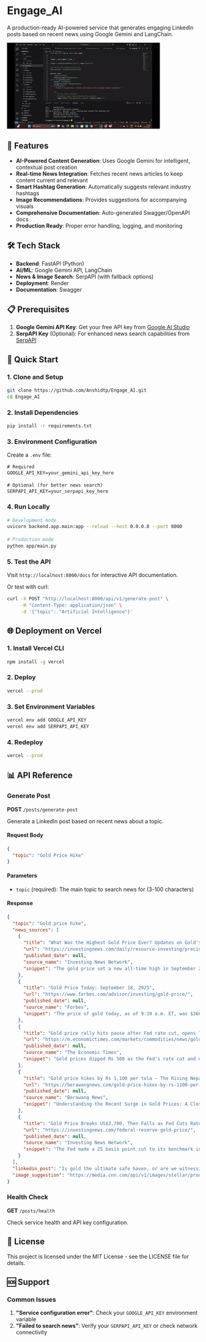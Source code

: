 # Engage_AI
A production-ready AI-powered service that generates engaging LinkedIn posts based on recent news using Google Gemini and LangChain.

![Demo](https://github.com/Anshidtp/Engage_AI/blob/main/sample/engage%20aigif.gif)

## 🚀 Features

- **AI-Powered Content Generation**: Uses Google Gemini for intelligent, contextual post creation
- **Real-time News Integration**: Fetches recent news articles to keep content current and relevant
- **Smart Hashtag Generation**: Automatically suggests relevant industry hashtags
- **Image Recommendations**: Provides suggestions for accompanying visuals
- **Comprehensive Documentation**: Auto-generated Swagger/OpenAPI docs
- **Production Ready**: Proper error handling, logging, and monitoring

## 🛠️ Tech Stack

- **Backend**: FastAPI (Python)
- **AI/ML**: Google Gemini API, LangChain
- **News & Image Search**: SerpAPI (with fallback options)
- **Deployment**: Render
- **Documentation**: Swagger

## 📋 Prerequisites

1. **Google Gemini API Key**: Get your free API key from [Google AI Studio](https://makersuite.google.com/)
2. **SerpAPI Key** (Optional): For enhanced news search capabilities from [SerpAPI](https://serpapi.com/)

## 🚀 Quick Start

### 1. Clone and Setup

```bash
git clone https://github.com/Anshidtp/Engage_AI.git
cd Engage_AI
```

### 2. Install Dependencies

```bash
pip install -r requirements.txt
```

### 3. Environment Configuration

Create a `.env` file:

```env
# Required
GOOGLE_API_KEY=your_gemini_api_key_here

# Optional (for better news search)
SERPAPI_API_KEY=your_serpapi_key_here

```

### 4. Run Locally

```bash
# Development mode
uvicorn backend.app.main:app --reload --host 0.0.0.0 --port 8000

# Production mode
python app/main.py
```

### 5. Test the API

Visit `http://localhost:8000/docs` for interactive API documentation.

Or test with curl:

```bash
curl -X POST "http://localhost:8000/api/v1/generate-post" \
     -H "Content-Type: application/json" \
     -d '{"topic": "Artificial Intelligence"}'
```

## 🌐 Deployment on Vercel

### 1. Install Vercel CLI

```bash
npm install -g vercel
```

### 2. Deploy

```bash
vercel --prod
```

### 3. Set Environment Variables

```bash
vercel env add GOOGLE_API_KEY
vercel env add SERPAPI_API_KEY
```

### 4. Redeploy

```bash
vercel --prod
```

## 📊 API Reference

### Generate Post

**POST** `/posts/generate-post`

Generate a LinkedIn post based on recent news about a topic.

#### Request Body
```json
{
  "topic": "Gold Price Hike"
}
```

#### Parameters

- `topic` (required): The main topic to search news for (3-100 characters)

#### Response

```json
{
  "topic": "Gold price hike",
  "news_sources": [
    {
      "title": "What Was the Highest Gold Price Ever? Updates on Gold's Record-Breaking Performance",
      "url": "https://investingnews.com/daily/resource-investing/precious-metals-investing/gold-investing/highest-price-for-gold/",
      "published_date": null,
      "source_name": "Investing News Network",
      "snippet": "The gold price set a new all-time high in September 2025 of over US$3700. Find out what factors are affecting the gold market and what the new gold ATH is."
    },
    {
      "title": "Gold Price Today: September 18, 2025",
      "url": "https://www.forbes.com/advisor/investing/gold-price/",
      "published_date": null,
      "source_name": "Forbes",
      "snippet": "The price of gold today, as of 9:19 a.m. ET, was $3665.42 per ounce. That's up 0.03% over the past 24 hours. Compared to last week, the price of gold is up..."
    },
    {
      "title": "Gold price rally hits pause after Fed rate cut, opens lower by Rs 500. Should you sell now?",
      "url": "https://m.economictimes.com/markets/commodities/news/gold-price-rally-hits-pause-after-fed-rate-cut-opens-lower-by-rs-500-should-you-sell-now/articleshow/123963372.cms",
      "published_date": null,
      "source_name": "The Economic Times",
      "snippet": "Gold prices dipped Rs 500 as the Fed's rate cut and dollar rebound triggered volatility. Experts expect choppy trade in gold and silver, with key support..."
    },
    {
      "title": "Gold price hikes by Rs 1,100 per tola – The Rising Nepal",
      "url": "https://berawangnews.com/gold-price-hikes-by-rs-1100-per-tola-the-rising-nepal/",
      "published_date": null,
      "source_name": "Berawang News",
      "snippet": "Understanding the Recent Surge in Gold Prices: A Closer Look at the Rs 1100 Hike."
    },
    {
      "title": "Gold Price Breaks US$3,700, Then Falls as Fed Cuts Rates",
      "url": "https://investingnews.com/federal-reserve-gold-price/",
      "published_date": null,
      "source_name": "Investing News Network",
      "snippet": "The Fed made a 25 basis point cut to its benchmark interest rate amid rising inflation, slowing jobs growth and tariff impacts."
    }
  ],
  "linkedin_post": "Is gold the ultimate safe haven, or are we witnessing peak volatility in the precious metals market?\nGold has once again captured global attention, shattering records with a new all-time high of over US$3700 earlier this month. As of September 18, 2025, the precious metal stands strong at $3665.42 per ounce, reflecting a consistent upward trend over the past week.\nThis remarkable performance has been fueled by various macroeconomic factors, solidifying gold's role as a key asset in uncertain times. However, the market isn't without its immediate shifts. We've just seen a pause in the rally, with prices dipping following the Federal Reserve's recent rate cut and a subsequent rebound in the dollar. This move has introduced a period of choppy trade, leaving many investors to ponder the immediate future.\nFor portfolio managers, strategic investors, and financial analysts, understanding these dynamics is crucial. Is this a temporary correction before another surge, or a signal to re-evaluate positions? The interplay between central bank policies, currency movements, and investor sentiment continues to shape gold's trajectory.\nWhat are your predictions for gold's performance in the coming months, especially given the current market volatility and macroeconomic landscape? Share your insights below.",
  "image_suggestion": "https://media.cnn.com/api/v1/images/stellar/prod/ap25245201005561.jpg?c=original"
}
```

### Health Check

**GET** `/posts/health`

Check service health and API key configuration.


## 📝 License

This project is licensed under the MIT License - see the LICENSE file for details.

## 🆘 Support

### Common Issues

1. **"Service configuration error"**: Check your `GOOGLE_API_KEY` environment variable
2. **"Failed to search news"**: Verify your `SERPAPI_API_KEY` or check network connectivity
